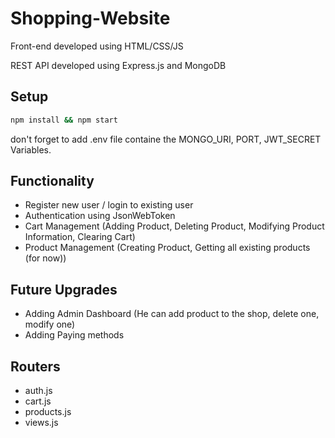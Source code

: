 # Shopping-Website
Front-end developed using HTML/CSS/JS

REST API developed using Express.js and MongoDB

## Setup

```bash
npm install && npm start
```

don't forget to add .env file containe the MONGO_URI, PORT, JWT_SECRET Variables.

## Functionality
- Register new user / login to existing user
- Authentication using JsonWebToken
- Cart Management (Adding Product, Deleting Product, Modifying Product Information, Clearing Cart)
- Product Management (Creating Product, Getting all existing products (for now))

## Future Upgrades
- Adding Admin Dashboard (He can add product to the shop, delete one, modify one)
- Adding Paying methods

## Routers

- auth.js
- cart.js
- products.js
- views.js
